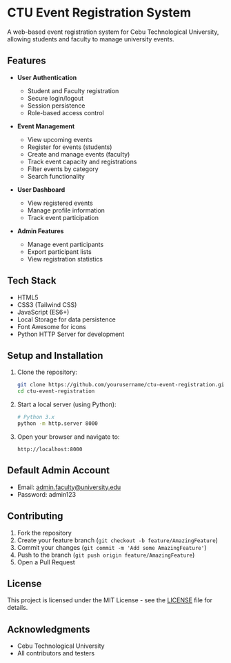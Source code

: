# CTU Event Registration System

A web-based event registration system for Cebu Technological University, allowing students and faculty to manage university events.

## Features

- **User Authentication**
  - Student and Faculty registration
  - Secure login/logout
  - Session persistence
  - Role-based access control

- **Event Management**
  - View upcoming events
  - Register for events (students)
  - Create and manage events (faculty)
  - Track event capacity and registrations
  - Filter events by category
  - Search functionality

- **User Dashboard**
  - View registered events
  - Manage profile information
  - Track event participation

- **Admin Features**
  - Manage event participants
  - Export participant lists
  - View registration statistics

## Tech Stack

- HTML5
- CSS3 (Tailwind CSS)
- JavaScript (ES6+)
- Local Storage for data persistence
- Font Awesome for icons
- Python HTTP Server for development

## Setup and Installation

1. Clone the repository:
   ```bash
   git clone https://github.com/yourusername/ctu-event-registration.git
   cd ctu-event-registration
   ```

2. Start a local server (using Python):
   ```bash
   # Python 3.x
   python -m http.server 8000
   ```

3. Open your browser and navigate to:
   ```
   http://localhost:8000
   ```

## Default Admin Account

- Email: admin.faculty@university.edu
- Password: admin123

## Contributing

1. Fork the repository
2. Create your feature branch (`git checkout -b feature/AmazingFeature`)
3. Commit your changes (`git commit -m 'Add some AmazingFeature'`)
4. Push to the branch (`git push origin feature/AmazingFeature`)
5. Open a Pull Request

## License

This project is licensed under the MIT License - see the [LICENSE](LICENSE) file for details.

## Acknowledgments

- Cebu Technological University
- All contributors and testers 